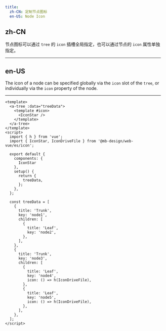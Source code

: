 ```yaml
title:
  zh-CN: 定制节点图标
  en-US: Node Icon
```

## zh-CN

节点图标可以通过 `tree` 的 `icon` 插槽全局指定，也可以通过节点的 `icon` 属性单独指定。

---

## en-US

The icon of a node can be specified globally via the `icon` slot of the `tree`, or individually via the `icon` property of the node.

---

```vue
<template>
  <a-tree :data="treeData">
    <template #icon>
      <IconStar />
    </template>
  </a-tree>
</template>
<script>
  import { h } from 'vue';
  import { IconStar, IconDriveFile } from '@mb-design/web-vue/es/icon';

  export default {
    components: {
      IconStar
    },
    setup() {
      return {
        treeData,
      };
    },
  };

  const treeData = [
    {
      title: 'Trunk',
      key: 'node1',
      children: [
        {
          title: 'Leaf',
          key: 'node2',
        },
      ],
    },
    {
      title: 'Trunk',
      key: 'node3',
      children: [
        {
          title: 'Leaf',
          key: 'node4',
          icon: () => h(IconDriveFile),
        },
        {
          title: 'Leaf',
          key: 'node5',
          icon: () => h(IconDriveFile),
        },
      ],
    },
  ];
</script>
```
